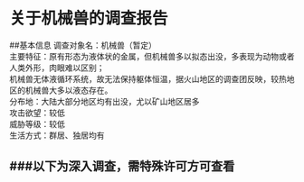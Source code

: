 # 关于机械兽的调查报告
##基本信息
调查对象名：机械兽（暂定）<br>
主要特征：原有形态为液体状的金属，但机械兽多以拟态出没，多表现为动物或者人类外形，肉眼难以区别；<br>
         机械兽无体液循环系统，故无法保持躯体恒温，据火山地区的调查团反映，较热地区的机械兽大多以液态存在。<br>
分布地：大陆大部分地区均有出没，尤以矿山地区居多<br>
攻击欲望：较低<br>
威胁等级：较低<br>
生活方式：群居、独居均有<br>

###以下为深入调查，需特殊许可方可查看
-----------------------------------------------------------------------------------------------------------
